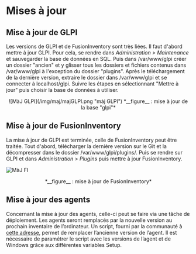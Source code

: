 # Mises à jour

## Mise à jour de GLPI

Les versions de GLPI et de FusionInventory sont très liées. Il faut d'abord mettre à jour GLPI. Pour cela, se rendre dans *Administration > Maintenance* et sauvegarder la base de données en SQL. Puis dans /var/www/glpi créer un dossier "ancien" et y glisser tous les dossiers et fichiers contenus dans /var/www/glpi à l'exception du dossier "plugins". Après le téléchargement de la dernière version, extraire le dossier dans /var/www/glpi et se connecter à localhost/glpi. Suivre les étapes en sélectionnant "Mettre à jour" puis choisir la base de données à utiliser.
<p align=center>
![MàJ GLPI](/img/maj/majGLPI.png "màj GLPI")  
<caption>*__figure__ : mise à jour de la base "glpi"*</caption>
</div>

## Mise à jour de FusionInventory

La mise à jour de GLPI est terminée, celle de FusionInventory peut être traitée. Tout d'abord, télécharger la dernière version sur le Git et la décompresser dans le dossier /var/www/glpi/plugins/. Puis se rendre sur GLPI et dans *Administration > Plugins* puis mettre à jour FusionInventory.

![MàJ FI](/img/maj/majFI.png "màj FI")
<p align=center>
<caption>*__figure__ : mise à jour de FusionInventory*</caption>
</p>

## Mise à jour des agents

Concernant la mise à jour des agents, celle-ci peut se faire via une tâche de déploiement. Les agents seront remplacés par la nouvelle version au prochain inventaire de l’ordinateur. Un script, fourni par la communauté à [cette adresse](https://raw.githubusercontent.com/fusinv/fusioninventory-agent/2.3.x/contrib/windows/fusioninventory-agent-deployment.vbs), permet de remplacer l’ancienne version de l’agent. Il est nécessaire de paramétrer le script avec les versions de l’agent et de Windows grâce aux différentes variables Setup.

